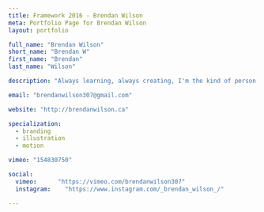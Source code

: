 ```yaml
---
title: Framework 2016 - Brendan Wilson
meta: Portfolio Page for Brendan Wilson
layout: portfolio

full_name: "Brendan Wilson"
short_name: "Brendan W"
first_name: "Brendan"
last_name: "Wilson"

description: "Always learning, always creating, I'm the kind of person who would rather make it myself than buy it new. Oh and Star Wars is a pretty big deal to me."

email: "brendanwilson307@gmail.com"

website: "http://brendanwilson.ca"

specialization:
  - branding
  - illustration
  - motion

vimeo: "154830750"

social:
  vimeo:      "https://vimeo.com/brendanwilson307"
  instagram:    "https://www.instagram.com/_brendan_wilson_/"

---
```

